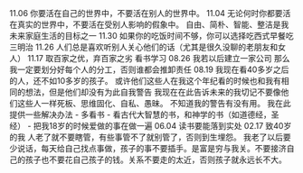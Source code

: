 11.06 你要活在自己的世界中，不要活在别人的世界中。
11.04 无论何时你都要活在真实的世界中，不要活在受别人影响的假象中。
	自由、简朴、智能、整洁是我未来家庭生活的目标之一
11.30 如果你的吃饭时间不够，你可以选择吃西式早餐吃三明治
11.26 人们总是喜欢听别人关心他们的话（尤其是很久没聊的老朋友和女人）
11.17 取百家之优，弃百家之劣 看书学习
08.26 我若以后建立一家公司 
	那么我一定要划分好每个人的分工，否则谁都会推卸责任
08.19 我现在看40多岁之后的人，还不如10多岁的孩子。
	或许他们这些人在我这个年纪看的时候也和我有相同的想法，但是他们却没有为此自我警告
	我现在在此告诉未来的我切记不要像他们这些人一样死板、思维固化、自私、愚昧。
	不知道我的警告有没有用。
	我在此提供一些解决办法
	-   多看书
	-   看古代大智慧的书，和神学的书（如道德经，圣经）
	-   把我18岁的时候爱做的事在做一遍
06.04 读书要能落到实处
02.17 致40岁的我
	人老了就不要瞎管，有些事管不了就别管了，否则到生埋怨。
	我老了以后要少说话，每天给自己找点事做，孩子的事不要插手。是富是穷与我关。不要接济自己的孩子也不要花自己孩子的钱。关系不要走的太近，否则孩子就永远长不大。